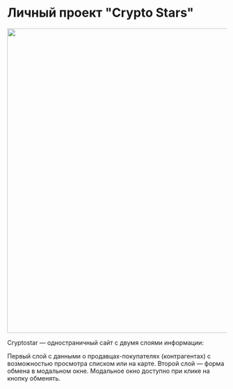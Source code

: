 # Личный проект "Crypto Stars"

<img width="700" alt="" src="" />

Cryptostar — одностраничный сайт с двумя слоями информации:

Первый слой с данными о продавцах-покупателях (контрагентах) с возможностью просмотра списком или на карте.
Второй слой — форма обмена в модальном окне. Модальное окно доступно при клике на кнопку обменять.

